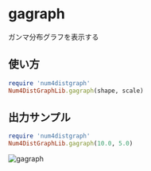 gagraph
=======
ガンマ分布グラフを表示する

## 使い方

```ruby
require 'num4distgraph'
Num4DistGraphLib.gagraph(shape, scale)
```

## 出力サンプル

```ruby
require 'num4distgraph'
Num4DistGraphLib.gagraph(10.0, 5.0)
```
![gagraph](images/gaGraph.jpg)


